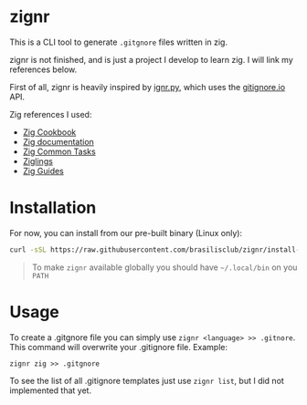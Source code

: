 # zignr

This is a CLI tool to generate `.gitgnore` files written in zig.


zignr is not finished, and is just a project I develop to learn zig. I will link my references below.

First of all, zignr is heavily inspired by [ignr.py](https://github.com/Antrikshy/ignr.py), which uses the [gitignore.io](https://www.toptal.com/developers/gitignore) API.

Zig references I used:

- [Zig Cookbook](https://zigcc.github.io/zig-cookbook/) 
- [Zig documentation](https://ziglang.org/documentation/master/) 
- [Zig Common Tasks](https://renatoathaydes.github.io/zig-common-tasks/) 
- [Ziglings](https://codeberg.org/ziglings)
- [Zig Guides](https://github.com/tr1ckydev/zig_guides)


# Installation

For now, you can install from our pre-built binary (Linux only):

```sh
curl -sSL https://raw.githubusercontent.com/brasilisclub/zignr/install-script/install.sh | bash -
```

> To make `zignr` available globally you should have `~/.local/bin` on you `PATH`

# Usage

To create a .gitgnore file you can simply use `zignr <language> >> .gitnore`. This command will overwrite your .gitignore file. Example:
```
zignr zig >> .gitgnore
```

To see the list of all .gitignore templates just use `zignr list`, but I did not implemented that yet.
